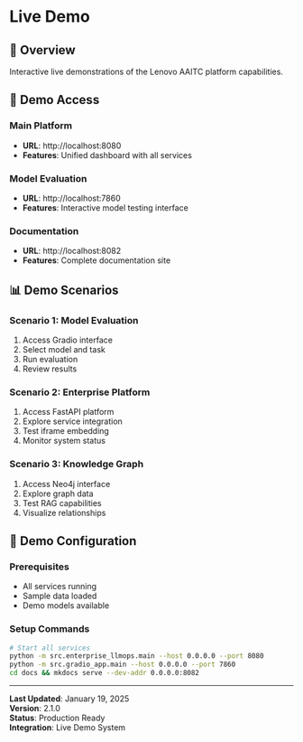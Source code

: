 # Live Demo

## 🎯 Overview

Interactive live demonstrations of the Lenovo AAITC platform capabilities.

## 🚀 Demo Access

### Main Platform

- **URL**: http://localhost:8080
- **Features**: Unified dashboard with all services

### Model Evaluation

- **URL**: http://localhost:7860
- **Features**: Interactive model testing interface

### Documentation

- **URL**: http://localhost:8082
- **Features**: Complete documentation site

## 📊 Demo Scenarios

### Scenario 1: Model Evaluation

1. Access Gradio interface
2. Select model and task
3. Run evaluation
4. Review results

### Scenario 2: Enterprise Platform

1. Access FastAPI platform
2. Explore service integration
3. Test iframe embedding
4. Monitor system status

### Scenario 3: Knowledge Graph

1. Access Neo4j interface
2. Explore graph data
3. Test RAG capabilities
4. Visualize relationships

## 🔧 Demo Configuration

### Prerequisites

- All services running
- Sample data loaded
- Demo models available

### Setup Commands

```bash
# Start all services
python -m src.enterprise_llmops.main --host 0.0.0.0 --port 8080
python -m src.gradio_app.main --host 0.0.0.0 --port 7860
cd docs && mkdocs serve --dev-addr 0.0.0.0:8082
```

---

**Last Updated**: January 19, 2025  
**Version**: 2.1.0  
**Status**: Production Ready  
**Integration**: Live Demo System
